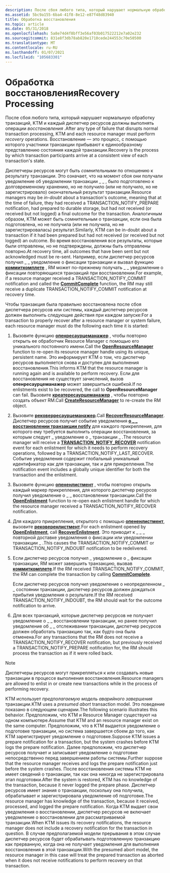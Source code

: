 ```yaml
---
description: После сбоя любого типа, который нарушает нормальную обработку транзакций, KTM и каждый диспетчер ресурсов должны выполнять операции восстановления. Восстановление — это процесс, с помощью которого участники транзакции прибывают к единообразному представлению каждого состояния транзакций.
ms.assetid: 5bc9a155-6ba4-41f8-8e12-e87f48d83940
title: Обработка восстановления
ms.topic: article
ms.date: 05/31/2018
ms.openlocfilehash: 5a8e74d4f8bff3e56af03b017522212e7a02e232
ms.sourcegitcommit: 831e8f3db78ab820e1710cede244553c70e50500
ms.translationtype: MT
ms.contentlocale: ru-RU
ms.lasthandoff: 01/07/2021
ms.locfileid: "105683301"
---
```

# <a name="recovery-processing"></a><span data-ttu-id="69112-104">Обработка восстановления</span><span class="sxs-lookup"><span data-stu-id="69112-104">Recovery Processing</span></span>

<span data-ttu-id="69112-105">После сбоя любого типа, который нарушает нормальную обработку транзакций, KTM и каждый диспетчер ресурсов должны выполнять операции *восстановления* .</span><span class="sxs-lookup"><span data-stu-id="69112-105">After any type of failure that disrupts normal transaction processing, KTM and each resource manager must perform *recovery* operations.</span></span> <span data-ttu-id="69112-106">Восстановление — это процесс, с помощью которого участники транзакции прибывают к единообразному представлению состояния каждой транзакции.</span><span class="sxs-lookup"><span data-stu-id="69112-106">Recovery is the process by which transaction participants arrive at a consistent view of each transaction's state.</span></span>

<span data-ttu-id="69112-107">Диспетчеры ресурсов могут быть *сомнительными* по отношению к результату транзакции. Это означает, что на момент сбоя они получали уведомление об уведомлении транзакции \_ \_ , было подготовлено к долговременному хранению, но не получило (или не получило, но не зарегистрировало) окончательный результат транзакции.</span><span class="sxs-lookup"><span data-stu-id="69112-107">Resource managers may be *in-doubt* about a transaction's outcome, meaning that at the time of failure, they had received a TRANSACTION\_NOTIFY\_PREPARE notification, had prepared to durable storage, but had not received (or received but not logged) a final outcome for the transaction.</span></span> <span data-ttu-id="69112-108">Аналогичным образом, KTM может быть сомнительным о транзакции, если она была подготовлена, но не получила (или не получила, но не зарегистрировалась) результат.</span><span class="sxs-lookup"><span data-stu-id="69112-108">Similarly, KTM can be in-doubt about a transaction if it had been prepared but had not received (or received but not logged) an outcome.</span></span> <span data-ttu-id="69112-109">Во время восстановления все результаты, которые были отправлены, но не подтверждены, должны быть отправлены повторно.</span><span class="sxs-lookup"><span data-stu-id="69112-109">At recovery time, all outcomes that have been sent but not acknowledged must be re-sent.</span></span> <span data-ttu-id="69112-110">Например, если диспетчер ресурсов получил \_ \_ уведомление о фиксации транзакции и вызвал функцию [**коммиткомплете**](/windows/desktop/api/Ktmw32/nf-ktmw32-commitcomplete) , RM может по-прежнему получать \_ \_ уведомление о фиксации повторяющихся транзакций при восстановлении.</span><span class="sxs-lookup"><span data-stu-id="69112-110">For example, if a resource manager received a TRANSACTION\_NOTIFY\_COMMIT notification and called the [**CommitComplete**](/windows/desktop/api/Ktmw32/nf-ktmw32-commitcomplete) function, the RM may still receive a duplicate TRANSACTION\_NOTIFY\_COMMIT notification at recovery time.</span></span>

<span data-ttu-id="69112-111">Чтобы транзакция была правильно восстановлена после сбоя диспетчера ресурсов или системы, каждый диспетчер ресурсов должен выполнить следующие действия при каждом запуске:</span><span class="sxs-lookup"><span data-stu-id="69112-111">For a transaction to properly recover after a resource manager or system failure, each resource manager must do the following each time it is started:</span></span>

1.  <span data-ttu-id="69112-112">Вызовите функцию [**опенресаурцеманажер**](/windows/desktop/api/Ktmw32/nf-ktmw32-openresourcemanager) , чтобы повторно открыть ее обработчик Resource Manager с помощью его уникального постоянного имени.</span><span class="sxs-lookup"><span data-stu-id="69112-112">Call the [**OpenResourceManager**](/windows/desktop/api/Ktmw32/nf-ktmw32-openresourcemanager) function to re-open its resource manager handle using its unique, persistent name.</span></span> <span data-ttu-id="69112-113">Это информирует KTM о том, что диспетчер ресурсов выполняется снова и доступен для выполнения восстановления.</span><span class="sxs-lookup"><span data-stu-id="69112-113">This informs KTM that the resource manager is running again and is available to perform recovery.</span></span> <span data-ttu-id="69112-114">Если для восстановления не существует зачислений, вызов **опенресаурцеманажер** может завершиться ошибкой.</span><span class="sxs-lookup"><span data-stu-id="69112-114">If no enlistments exist to be recovered, the call to **OpenResourceManager** can fail.</span></span> <span data-ttu-id="69112-115">Вызовите [**креатересаурцеманажер**](/windows/desktop/api/Ktmw32/nf-ktmw32-createresourcemanager) , чтобы повторно создать объект RM.</span><span class="sxs-lookup"><span data-stu-id="69112-115">Call [**CreateResourceManager**](/windows/desktop/api/Ktmw32/nf-ktmw32-createresourcemanager) to re-create the RM object.</span></span>
2.  <span data-ttu-id="69112-116">Вызовите [**рековерресаурцеманажер**](/windows/desktop/api/Ktmw32/nf-ktmw32-recoverresourcemanager).</span><span class="sxs-lookup"><span data-stu-id="69112-116">Call [**RecoverResourceManager**](/windows/desktop/api/Ktmw32/nf-ktmw32-recoverresourcemanager).</span></span> <span data-ttu-id="69112-117">Диспетчер ресурсов получит событие уведомления [**о \_ \_ восстановлении транзакции notify**](notification-mask.md) для каждого прикрепления, для которого ему требуется выполнить операции восстановления, за которым следует \_ уведомление о \_ транзакции \_ .</span><span class="sxs-lookup"><span data-stu-id="69112-117">The resource manager will receive a [**TRANSACTION\_NOTIFY\_RECOVER**](notification-mask.md) notification event for each enlistment for which it needs to perform recovery operations, followed by a TRANSACTION\_NOTIFY\_LAST\_RECOVER.</span></span> <span data-ttu-id="69112-118">Событие уведомления содержит глобальный уникальный идентификатор как для транзакции, так и для прикрепления.</span><span class="sxs-lookup"><span data-stu-id="69112-118">The notification event includes a globally unique identifier for both the transaction and the enlistment.</span></span>
3.  <span data-ttu-id="69112-119">Вызовите функцию [**опененлистмент**](/windows/desktop/api/Ktmw32/nf-ktmw32-openenlistment) , чтобы повторно открыть каждый маркер прикрепления, для которого диспетчер ресурсов получил уведомление о \_ \_ восстановлении транзакции.</span><span class="sxs-lookup"><span data-stu-id="69112-119">Call the [**OpenEnlistment**](/windows/desktop/api/Ktmw32/nf-ktmw32-openenlistment) function to re-open each enlistment handle for which the resource manager received a TRANSACTION\_NOTIFY\_RECOVER notification.</span></span>
4.  <span data-ttu-id="69112-120">Для каждого прикрепления, открытого с помощью [**опененлистмент**](/windows/desktop/api/Ktmw32/nf-ktmw32-openenlistment), вызовите [**рековеренлистмент**](/windows/desktop/api/Ktmw32/nf-ktmw32-recoverenlistment).</span><span class="sxs-lookup"><span data-stu-id="69112-120">For each enlistment opened by [**OpenEnlistment**](/windows/desktop/api/Ktmw32/nf-ktmw32-openenlistment), call [**RecoverEnlistment**](/windows/desktop/api/Ktmw32/nf-ktmw32-recoverenlistment).</span></span> <span data-ttu-id="69112-121">Это приводит к \_ \_ \_ повторной доставке уведомления о фиксации или уведомлении транзакции \_ .</span><span class="sxs-lookup"><span data-stu-id="69112-121">This causes the TRANSACTION\_NOTIFY\_COMMIT or TRANSACTION\_NOTIFY\_INDOUBT notification to be redelivered.</span></span>
5.  <span data-ttu-id="69112-122">Если диспетчер ресурсов получил \_ уведомление о \_ фиксации транзакции, RM может завершить транзакцию, вызвав [**коммиткомплете**](/windows/desktop/api/Ktmw32/nf-ktmw32-commitcomplete).</span><span class="sxs-lookup"><span data-stu-id="69112-122">If the RM received TRANSACTION\_NOTIFY\_COMMIT, the RM can complete the transaction by calling [**CommitComplete**](/windows/desktop/api/Ktmw32/nf-ktmw32-commitcomplete).</span></span>

    <span data-ttu-id="69112-123">Если диспетчер ресурсов получил уведомление о неопределенном \_ \_ состоянии транзакции, диспетчер ресурсов должен дождаться прибытия уведомления о результате.</span><span class="sxs-lookup"><span data-stu-id="69112-123">If the RM received TRANSACTION\_NOTIFY\_INDOUBT, the RM should wait for the outcome notification to arrive.</span></span>

6.  <span data-ttu-id="69112-124">Для всех транзакций, которые диспетчер ресурсов не получает уведомление о \_ \_ восстановлении транзакции, но ранее получил уведомление об \_ \_ отслеживании транзакции, диспетчер ресурсов должен обработать транзакцию так, как будто она была отменена.</span><span class="sxs-lookup"><span data-stu-id="69112-124">For any transactions that the RM does not receive a TRANSACTION\_NOTIFY\_RECOVER notification, but previously received a TRANSACTION\_NOTIFY\_PREPARE notification for, the RM should process the transaction as if it were rolled back.</span></span>

> [!Note]
>
> <span data-ttu-id="69112-125">Диспетчеры ресурсов могут прикрепляться к или создавать новые транзакции в процессе выполнения восстановления.</span><span class="sxs-lookup"><span data-stu-id="69112-125">Resource managers are allowed to enlist in or create new transactions while in the process of performing recovery.</span></span>

 

<span data-ttu-id="69112-126">KTM использует *предполагаемую модель аварийного завершения* транзакции.</span><span class="sxs-lookup"><span data-stu-id="69112-126">KTM uses a *presumed abort* transaction model.</span></span> <span data-ttu-id="69112-127">Это поведение показано в следующем сценарии.</span><span class="sxs-lookup"><span data-stu-id="69112-127">The following scenario illustrates this behavior.</span></span> <span data-ttu-id="69112-128">Предположим, что KTM и Resource Manager существуют на одном компьютере.</span><span class="sxs-lookup"><span data-stu-id="69112-128">Assume that KTM and an resource manager exist on the same computer.</span></span> <span data-ttu-id="69112-129">Предположим, что в KTM выдается уведомление о подготовке транзакции, но система завершается сбоем до того, как KTM зарегистрирует уведомление о подготовке.</span><span class="sxs-lookup"><span data-stu-id="69112-129">Suppose KTM issues a prepare notification for a transaction, but the system crashes before KTM logs the prepare notification.</span></span> <span data-ttu-id="69112-130">Далее предположим, что диспетчер ресурсов получает и записывает уведомление о подготовке непосредственно перед завершением работы системы.</span><span class="sxs-lookup"><span data-stu-id="69112-130">Further suppose that the resource manager receives and logs the prepare notification just before the system crashes.</span></span> <span data-ttu-id="69112-131">После восстановления системы KTM не имеет сведений о транзакции, так как она никогда не зарегистрировала этап подготовки.</span><span class="sxs-lookup"><span data-stu-id="69112-131">After the system is restored, KTM has no knowledge of the transaction, because it never logged the prepare phase.</span></span> <span data-ttu-id="69112-132">Диспетчер ресурсов имеет знания о транзакции, поскольку она получила, обрабатывает и зарегистрировала уведомление об подготовке.</span><span class="sxs-lookup"><span data-stu-id="69112-132">The resource manager has knowledge of the transaction, because it received, processed, and logged the prepare notification.</span></span> <span data-ttu-id="69112-133">Когда KTM выдает свои уведомления о восстановлении, диспетчер ресурсов не включает уведомление о восстановлении для рассматриваемой транзакции.</span><span class="sxs-lookup"><span data-stu-id="69112-133">When KTM issues its recovery notifications, the resource manager does not include a recovery notification for the transaction in question.</span></span> <span data-ttu-id="69112-134">В случае предполагаемой модели прерывания в этом случае диспетчер ресурсов будет обрабатывать подготовленную транзакцию как прерванную, когда она не получает уведомления для выполнения восстановления в этой транзакции.</span><span class="sxs-lookup"><span data-stu-id="69112-134">With the presumed abort model, the resource manager in this case will treat the prepared transaction as aborted when it does not receive notifications to perform recovery on that transaction.</span></span>

 

 



